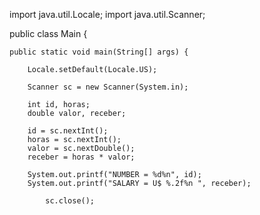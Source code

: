 import java.util.Locale;
import java.util.Scanner;

public class Main {

	public static void main(String[] args) {
		
		Locale.setDefault(Locale.US);
		
		Scanner sc = new Scanner(System.in);
		
		int id, horas;
		double valor, receber;
		
		id = sc.nextInt();
		horas = sc.nextInt();
		valor = sc.nextDouble();
		receber = horas * valor;
		
		System.out.printf("NUMBER = %d%n", id);
		System.out.printf("SALARY = U$ %.2f%n ", receber);
		
			sc.close();

